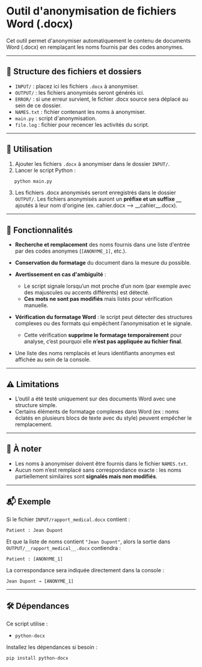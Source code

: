 # Outil d'anonymisation de fichiers Word (.docx)

Cet outil permet d'anonymiser automatiquement le contenu de documents Word (.docx) en remplaçant les noms fournis par des codes anonymes.

---

## 📁 Structure des fichiers et dossiers

* `INPUT/` : placez ici les fichiers `.docx` à anonymiser.
* `OUTPUT/` : les fichiers anonymisés seront générés ici.
* `ERROR/` : si une erreur survient, le fichier .docx source sera déplacé au sein de ce dossier.
* `NAMES.txt` : fichier contenant les noms à anonymiser.
* `main.py` : script d'anonymisation.
* `file.log` : fichier pour recencer les activités du script.

---

## 🚀 Utilisation

1. Ajouter les fichiers `.docx` à anonymiser dans le dossier `INPUT/`.
2. Lancer le script Python :

```bash
   python main.py
```

3. Les fichiers .docx anonymisés seront enregistrés dans le dossier `OUTPUT/`. Les fichiers anonymisés auront un **préfixe et un suffixe `__`** ajoutés à leur nom d'origine (ex. cahier.docx --> \_\_cahier\_\_.docx).

---

## 🧠 Fonctionnalités

* **Recherche et remplacement** des noms fournis dans une liste d'entrée par des codes anonymes (`[ANONYME_1]`, etc.).
* **Conservation du formatage** du document dans la mesure du possible.

* **Avertissement en cas d'ambiguïté** :
  * Le script signale lorsqu’un mot proche d’un nom (par exemple avec des majuscules ou accents différents) est détecté.
  * **Ces mots ne sont pas modifiés** mais listés pour vérification manuelle.

* **Vérification du formatage Word** : le script peut détecter des structures complexes ou des formats qui empêchent l’anonymisation et le signale.
  * Cette vérification **supprime le formatage temporairement** pour analyse, c’est pourquoi elle **n’est pas appliquée au fichier final**.

* Une liste des noms remplacés et leurs identifiants anonymes est affichée au sein de la console.

---

## ⚠️ Limitations

* L’outil a été testé uniquement sur des documents Word avec une structure simple.
* Certains éléments de formatage complexes dans Word (ex : noms éclatés en plusieurs blocs de texte avec du style) peuvent empêcher le remplacement.

---

## 📌 À noter

* Les noms à anonymiser doivent être fournis dans le fichier `NAMES.txt`.
* Aucun nom n’est remplacé sans correspondance exacte : les noms partiellement similaires sont **signalés mais non modifiés**.

---

## 📬 Exemple

Si le fichier `INPUT/rapport_medical.docx` contient :

```
Patient : Jean Dupont
```

Et que la liste de noms contient `"Jean Dupont"`, alors la sortie dans `OUTPUT/__rapport_medical__.docx` contiendra :

```
Patient : [ANONYME_1]
```

La correspondance sera indiquée directement dans la console :

```
Jean Dupont → [ANONYME_1]
```

---

## 🛠 Dépendances

Ce script utilise :

* `python-docx`

Installez les dépendances si besoin :

```bash
pip install python-docx
```